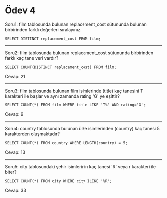 # Ödev 4

Soru1:
film tablosunda bulunan replacement_cost sütununda bulunan birbirinden farklı değerleri sıralayınız.

``SELECT DISTINCT replacement_cost FROM film;``

---

Soru2:
film tablosunda bulunan replacement_cost sütununda birbirinden farklı kaç tane veri vardır?

``SELECT COUNT(DISTINCT replacement_cost) FROM film;``

Cevap: 21

---

Soru3:
film tablosunda bulunan film isimlerinde (title) kaç tanesini T karakteri ile başlar ve aynı zamanda rating 'G' ye eşittir?

``SELECT COUNT(*) FROM film
WHERE title LIKE 'T%' AND rating='G';``

Cevap: 9

---

Soru4:
country tablosunda bulunan ülke isimlerinden (country) kaç tanesi 5 karakterden oluşmaktadır?

``SELECT COUNT(*) FROM country
WHERE LENGTH(country) = 5;``

Cevap: 13

---

Soru5:
city tablosundaki şehir isimlerinin kaç tanesi 'R' veya r karakteri ile biter?

``SELECT COUNT(*) FROM city
WHERE city ILIKE '%R';``

Cevap: 33
